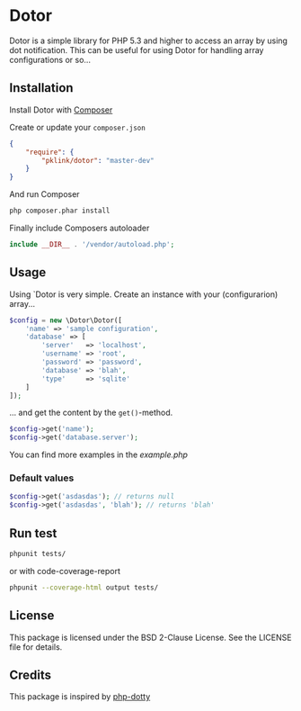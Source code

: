 # Dotor

Dotor is a simple library for PHP 5.3 and higher to access an array by using dot notification. This can be useful for using Dotor for handling array configurations or so…

## Installation

Install Dotor with [Composer](http://getcomposer.org/)

Create or update your `composer.json`

```json
{
    "require": {
        "pklink/dotor": "master-dev"
    }
}
```

And run Composer

```sh
php composer.phar install
```

Finally include Composers autoloader

```php
include __DIR__ . '/vendor/autoload.php';
```

## Usage

Using `Dotor is very simple. Create an instance with your (configurarion) array...

```php
$config = new \Dotor\Dotor([
    'name' => 'sample configuration',
    'database' => [
        'server'   => 'localhost',
        'username' => 'root',
        'password' => 'password',
        'database' => 'blah',
        'type'     => 'sqlite'
    ]
]);
```

... and get the content by the `get()`-method.

```php
$config->get('name');
$config->get('database.server');
```

You can find more examples in the *example.php*

### Default values

```php
$config->get('asdasdas'); // returns null
$config->get('asdasdas', 'blah'); // returns 'blah'
```

## Run test

```bash
phpunit tests/
```

or with code-coverage-report

```bash
phpunit --coverage-html output tests/
```

## License

This package is licensed under the BSD 2-Clause License. See the LICENSE file for details.

## Credits

This package is inspired by [php-dotty](https://github.com/thesmart/php-dotty)